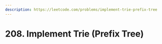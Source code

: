 ```yaml
---
description: https://leetcode.com/problems/implement-trie-prefix-tree
---
```


# 208. Implement Trie (Prefix Tree)

